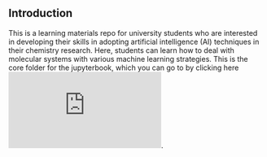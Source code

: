 ## Introduction
This is a learning materials repo for university students who are interested in developing their skills in adopting artificial intelligence (AI) techniques in their chemistry research. 
Here, students can learn how to deal with molecular systems with various machine learning strategies. This is the core folder for the jupyterbook, which you can go to by clicking here ![link](https://lizhenzhupearl.github.io/AI4Chemistry/intro.html). 
